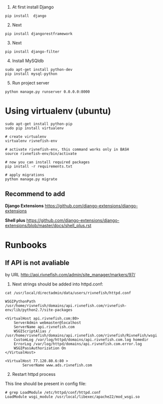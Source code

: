 1)  At first install Django

```
pip install  django
```

2)  Next

```
pip install djangorestframework
```

3)  Next

```
pip install django-filter
```

4)  Install MySQldb

```
sudo apt-get install python-dev
pip install mysql-python
```

5)  Run project server

```
python manage.py runserver 0.0.0.0:8000
```

# Using virtualenv (ubuntu)

```
sudo apt-get install python-pip
sudo pip install virtualenv

# create virtualenv
virtualenv rivnefish-env

# activate rivnefish-env, this command works only in BASH
source rivnefish-env/bin/activate

# now you can install required packages
pip install -r requirements.txt

# apply migrations
python manage.py migrate

```

## Recommend to add

**Django Extensions** https://github.com/django-extensions/django-extensions

**Shell plus** https://github.com/django-extensions/django-extensions/blob/master/docs/shell_plus.rst


# Runbooks 

## If API is not avaliable  
by URL http://api.rivnefish.com/admin/site_manager/markers/97/

1) Next strings should be added into httpd.conf:

```
cat /usr/local/directadmin/data/users/rivnefish/httpd.conf

WSGIPythonPath /usr/home/rivnefish/domains/api.rivnefish.com/rivnefish-env/lib/python2.7/site-packages

<VirtualHost api.rivnefish.com:80>
    ServerAdmin webmaster@localhost
    ServerName api.rivnefish.com
    WSGIScriptAlias / /usr/home/rivnefish/domains/api.rivnefish.com/rivnefish/RivneFish/wsgi.py
    CustomLog /var/log/httpd/domains/api.rivnefish.com.log homedir
    ErrorLog /var/log/httpd/domains/api.rivnefish.com.error.log
    WSGIPassAuthorization On
</VirtualHost>

<VirtualHost 77.120.80.6:80 >
        ServerName www.ads.rivnefish.com
```

2) Restart httpd process

This line should be present in config file:

```
# grep LoadModule /etc/httpd/conf/httpd.conf
LoadModule wsgi_module /usr/local/libexec/apache22/mod_wsgi.so
```
